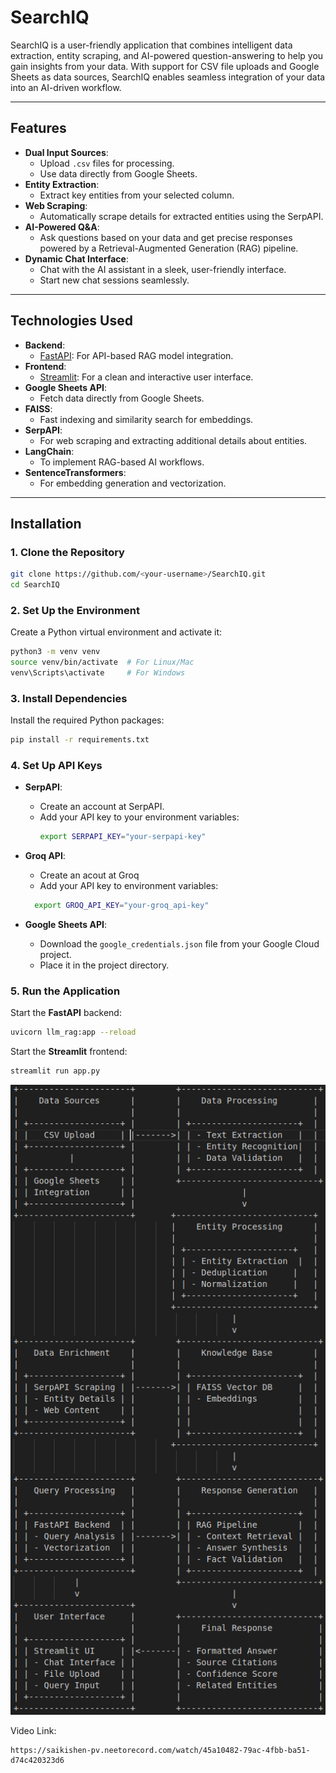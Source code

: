 # **SearchIQ**

SearchIQ is a user-friendly application that combines intelligent data extraction, entity scraping, and AI-powered question-answering to help you gain insights from your data. With support for CSV file uploads and Google Sheets as data sources, SearchIQ enables seamless integration of your data into an AI-driven workflow.

---

## **Features**
- **Dual Input Sources**:
  - Upload `.csv` files for processing.
  - Use data directly from Google Sheets.
- **Entity Extraction**:
  - Extract key entities from your selected column.
- **Web Scraping**:
  - Automatically scrape details for extracted entities using the SerpAPI.
- **AI-Powered Q&A**:
  - Ask questions based on your data and get precise responses powered by a Retrieval-Augmented Generation (RAG) pipeline.
- **Dynamic Chat Interface**:
  - Chat with the AI assistant in a sleek, user-friendly interface.
  - Start new chat sessions seamlessly.

---

## **Technologies Used**
- **Backend**:
  - [FastAPI](https://fastapi.tiangolo.com/): For API-based RAG model integration.
- **Frontend**:
  - [Streamlit](https://streamlit.io/): For a clean and interactive user interface.
- **Google Sheets API**:
  - Fetch data directly from Google Sheets.
- **FAISS**:
  - Fast indexing and similarity search for embeddings.
- **SerpAPI**:
  - For web scraping and extracting additional details about entities.
- **LangChain**:
  - To implement RAG-based AI workflows.
- **SentenceTransformers**:
  - For embedding generation and vectorization.

---

## **Installation**

### **1. Clone the Repository**
```bash
git clone https://github.com/<your-username>/SearchIQ.git
cd SearchIQ
```

### **2. Set Up the Environment**
Create a Python virtual environment and activate it:
```bash
python3 -m venv venv
source venv/bin/activate  # For Linux/Mac
venv\Scripts\activate     # For Windows
```

### **3. Install Dependencies**
Install the required Python packages:
```bash
pip install -r requirements.txt
```

### **4. Set Up API Keys**
* **SerpAPI**:
  * Create an account at SerpAPI.
  * Add your API key to your environment variables:
    ```bash
    export SERPAPI_KEY="your-serpapi-key"
    ```
* **Groq API**:
   * Create an acout at Groq
   * Add your API key to environment variables:
  ```bash
    export GROQ_API_KEY="your-groq_api-key"
    ```
     
* **Google Sheets API**:
  * Download the `google_credentials.json` file from your Google Cloud project.
  * Place it in the project directory.

### **5. Run the Application**
Start the **FastAPI** backend:
```bash
uvicorn llm_rag:app --reload
```

Start the **Streamlit** frontend:
```bash
streamlit run app.py
```

  ![SearchIQ Dataflow](/sys_arch.png)

  Video Link:
  ```
https://saikishen-pv.neetorecord.com/watch/45a10482-79ac-4fbb-ba51-d74c420323d6

